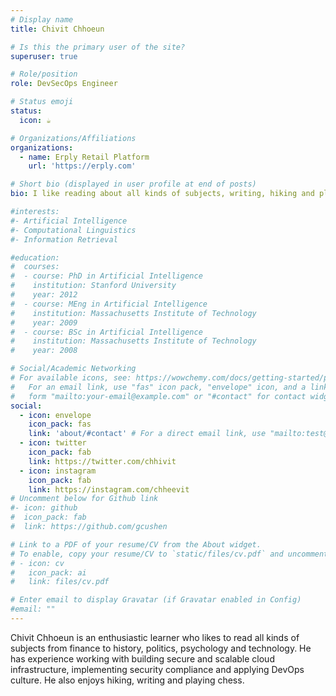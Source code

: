 ```yaml
---
# Display name
title: Chivit Chhoeun

# Is this the primary user of the site?
superuser: true

# Role/position
role: DevSecOps Engineer

# Status emoji
status:
  icon: ☕️

# Organizations/Affiliations
organizations:
  - name: Erply Retail Platform
    url: 'https://erply.com'

# Short bio (displayed in user profile at end of posts)
bio: I like reading about all kinds of subjects, writing, hiking and playing chess.

#interests:
#- Artificial Intelligence
#- Computational Linguistics
#- Information Retrieval

#education:
#  courses:
#  - course: PhD in Artificial Intelligence
#    institution: Stanford University
#    year: 2012
#  - course: MEng in Artificial Intelligence
#    institution: Massachusetts Institute of Technology
#    year: 2009
#  - course: BSc in Artificial Intelligence
#    institution: Massachusetts Institute of Technology
#    year: 2008

# Social/Academic Networking
# For available icons, see: https://wowchemy.com/docs/getting-started/page-builder/#icons
#   For an email link, use "fas" icon pack, "envelope" icon, and a link in the
#   form "mailto:your-email@example.com" or "#contact" for contact widget.
social:
  - icon: envelope
    icon_pack: fas
    link: 'about/#contact' # For a direct email link, use "mailto:test@example.org".
  - icon: twitter
    icon_pack: fab
    link: https://twitter.com/chhivit
  - icon: instagram
    icon_pack: fab
    link: https://instagram.com/chheevit
# Uncomment below for Github link
#- icon: github
#  icon_pack: fab
#  link: https://github.com/gcushen

# Link to a PDF of your resume/CV from the About widget.
# To enable, copy your resume/CV to `static/files/cv.pdf` and uncomment the lines below.
# - icon: cv
#   icon_pack: ai
#   link: files/cv.pdf

# Enter email to display Gravatar (if Gravatar enabled in Config)
#email: ""
---
```


Chivit Chhoeun is an enthusiastic learner who likes to read all kinds of subjects from finance to history, politics, psychology and technology. He has experience working with building secure and scalable cloud infrastructure, implementing security compliance and applying DevOps culture. He also enjoys hiking, writing and playing chess.
